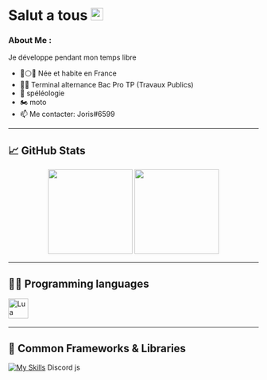 # Salut a tous <img src="https://raw.githubusercontent.com/MartinHeinz/MartinHeinz/master/wave.gif" width="25px" height="25px">

### About Me :

Je développe pendant mon temps libre

- 🔵⚪🔴 Née et habite en France
- 👨‍🎓 Terminal alternance Bac Pro TP (Travaux Publics)
- 🔦 spéléologie
- 🏍 moto
- 📫 Me contacter: Joris#6599

---

## 📈 GitHub Stats
  <p align="center">
    <img 
      height="170em"
      src="https://github-readme-stats.vercel.app/api?username=Joris-developement&count_private=true&show_icons=true&theme=transparent"
    />
    <img 
      height="170em"
      src="https://github-readme-stats.vercel.app/api/top-langs/?username=Joris-developement&theme=transparent&layout=compact"
    />
    <!--
    1. lua // 
    2. MySQL
    3. html
    4. css
    5. JavaScript
    6. TypeScript
    7. C++
    8. Python
    9. Golang
    10. batch
    11. MD
    -->
  </p>

---

<!-- faire un true ou y'a le logo et ne nom du langage/framework -->

## 👨‍🏫 Programming languages
<p>
<img src="https://upload.wikimedia.org/wikipedia/commons/c/cf/Lua-Logo.svg" title="Lua" alt="Lua" width="40" height="40"/>&nbsp;
</p>

---

## 📗 Common Frameworks & Libraries
[![My Skills](https://skills.thijs.gg/icons?i=jquery,svelte,mysql)](https://skills.thijs.gg)
Discord js

<!-- <details><summary><h2> ☎ Contact </h2></summary>
| Platform | Name |
| -------- | ---- |
| Discord | Joris#6599 |
</details> -->
